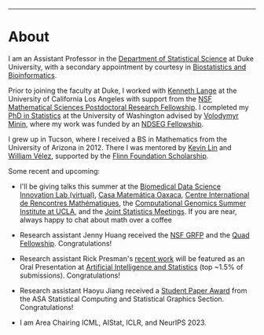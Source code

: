 ---
# [](#header-1)About

I am an Assistant Professor in the [Department of Statistical Science](https://stat.duke.edu/people/appointed-faculty/primary-faculty) at Duke University, with a secondary appointment by courtesy in [Biostatistics and Bioinformatics](https://biostat.duke.edu). 

Prior to joining the faculty at Duke, I worked with [Kenneth Lange](https://scholar.google.com/citations?user=AG6N6KMAAAAJ&hl=en) at the University of California Los Angeles with support from the [NSF Mathematical Sciences Postdoctoral Research Fellowship](https://www.nsf.gov/awardsearch/showAward?AWD_ID=1606177). I completed my [PhD in Statistics](https://digital.lib.washington.edu/researchworks/handle/1773/37251) at the University of Washington advised by [Volodymyr Minin](http://vnminin.github.io/), where my work was funded by an [NDSEG Fellowship](https://www.ams.org/news?news_id=1656). 

I grew up in Tucson, where I received a BS in Mathematics from the University of Arizona in 2012. There I was mentored by [Kevin Lin](http://math.arizona.edu/~klin/index.php) and [William Vélez](http://math.arizona.edu/~velez/), supported by the [Flinn Foundation Scholarship](https://www.flinn.org/flinn-scholars/). 

Some recent and upcoming:

* I'll be giving talks this summer at the [Biomedical Data Science Innovation Lab (virtual)](https://www.youtube.com/watch?v=MgzBdv_84J4), [Casa Matemática Oaxaca](https://www.birs.ca/events/2023/5-day-workshops/23w5152), [Centre International de Rencontres Mathématiques](https://conferences.cirm-math.fr/2768.html), the [Computational Genomics Summer Institute at UCLA](http://computationalgenomics.bioinformatics.ucla.edu), and the [Joint Statistics Meetings](https://ww2.amstat.org/meetings/jsm/2023/). If you are near, always happy to chat about math over a coffee

* Research assistant Jenny Huang received the [NSF GRFP](https://www.research.gov/grfp/Login.do) and the [Quad Fellowship](https://stat.duke.edu/news/senior-jenny-huang-statistical-science-receive-new-quad-fellowship-doctoral-study). Congratulations!

* Research assistant Rick Presman's [recent work](https://arxiv.org/abs/2210.12258) will be featured as an Oral Presentation at [Artificial Intelligence and Statistics](http://aistats.org/aistats2023/accepted.html) (top ~1.5% of submissions). Congratulations!

* Research assistant Haoyu Jiang received a [Student Paper Award](https://community.amstat.org/jointscsg-section/awards/student-paper-competition) from the ASA Statistical Computing and Statistical Graphics Section. Congratulations! 

* I am Area Chairing ICML, AIStat, ICLR, and NeurIPS 2023.

&nbsp;


